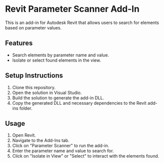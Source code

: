 # Revit Parameter Scanner Add-In

This is an add-in for Autodesk Revit that allows users to search for elements based on parameter values.

## Features

- Search elements by parameter name and value.
- Isolate or select found elements in the view.

## Setup Instructions

1. Clone this repository.
2. Open the solution in Visual Studio.
3. Build the solution to generate the add-in DLL.
4. Copy the generated DLL and necessary dependencies to the Revit add-ins folder.

## Usage

1. Open Revit.
2. Navigate to the Add-Ins tab.
3. Click on "Parameter Scanner" to run the add-in.
4. Enter the parameter name and value to search for.
5. Click on "Isolate in View" or "Select" to interact with the elements found.
